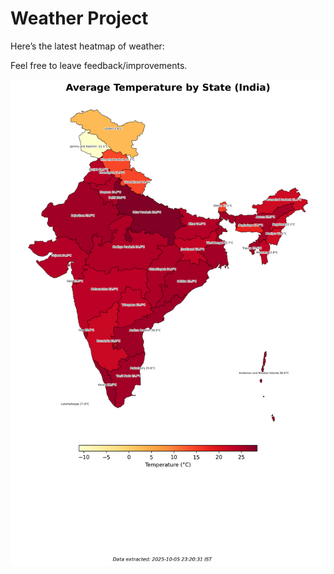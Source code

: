 # Weather Project

Here’s the latest heatmap of weather:

Feel free to leave feedback/improvements.

![India Heatmap](docs/assets/india_heatmap.png?v=E2AFE9)
